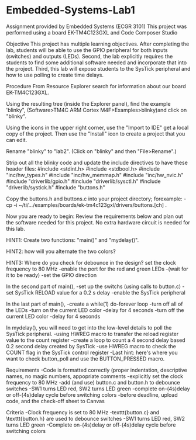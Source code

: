 # Embedded-Systems-Lab1
Assignment provided by Embedded Systems (ECGR 3101)
This project was performed using a board EK-TM4C123GXL and Code Composer Studio

Objective
This project has multiple learning objectives.  After completing the lab, students will be able to use the GPIO peripheral for both inputs (switches) and outputs (LEDs).  Second, the lab explicitly requires the students to find some additional software needed and incorporate that into the project.  Third, this lab will expose students to the SysTick peripheral and how to use polling to create time delays.

Procedure
From Resource Explorer  search for information about our board EK-TM4C123GXL.

Using the resulting tree (inside the Explorer panel), find the example 'blinky", (Software>TM4C ARM Cortex  M4F>Examples>blinky)and click on "blinky".

Using the icons in the upper right corner, use the "Import to IDE" get a local copy of the project.  Then use the "Install" icon to create a project that you can edit.

Rename "blinky" to "lab2".  (Click on "blinky" and then "File>Rename".)

Strip out all the blinky code and update the include directives to have these header files:
#include <stdint.h>
#include <stdbool.h>
#include "inc/hw_types.h"
#include "inc/hw_memmap.h"
#include "inc/hw_nvic.h"
#include "driverlib/gpio.h"
#include "driverlib/sysctl.h"
#include "driverlib/systick.h"
#include "buttons.h"

Copy the buttons.h and buttons.c into your project directory; forexample:
-cp -i ~/ti/.../examples/boards/ek-tm4c123gxl/drivers/buttons.[ch] .
   

Now you are ready to begin: Review the requirements below and plan out the software needed for this project.  No extra hardware circuit is needed for this lab.  

HINT1:  Create two functions: "main()" and "mydelay()".

HINT2: how will you alternate the two colors?

HINT3:  Where do you check for debounce in the design? set the clock frequency to 80 MHz
-enable the port for the red and green LEDs
-(wait for it to be ready)
-set the GPIO direction

In the second part of main(),
-set up the switchs (using calls to button.c)
-set SysTick RELOAD value for a 0.2 s delay
-enable the SysTick peripheral

In the last part of main(),
-create a while(1) do-forever loop
-turn off all of the LEDs
-turn on the current LED color
-delay for 4 seconds
-turn off the current LED color
-delay for 4 seconds

In mydelay(), you will need to get into the low-level details to poll the SysTick peripheral.
-using HWREG macro to transfer the reload register value to the count register
-create a loop to count a 4 second delay based 0.2 second delay created by SysTick
-use HWREG macro to check the COUNT flag in the SysTick control register
-Last hint:  here's where you want to check button_poll and use the BUTTON_PRESSED macro.

Requirements
-Code is formatted correctly (proper indentation, descriptive names, no magic numbers, appopriate comments
-explicitly set the clock frequency to 80 MHz
-add (and use) button.c and button.h to debounce switches
-SW1 turns LED red, SW2 turns LED green
-complete on-(4s)delay or off-(4s)delay cycle before switching colors
-before deadline, upload code, and the check-off sheet to Canvas

Criteria
-Clock frequency is set to 80 MHz
-texttt{button.c} and \texttt{button.h} are used to debounce switches
-SW1 turns LED red, SW2 turns LED green
-Complete on-(4s)delay or off-(4s)delay cycle before switching colors
